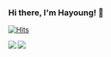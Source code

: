 ### Hi there, I'm Hayoung! 👋

<!--
**iamhayoung/iamhayoung** is a ✨ _special_ ✨ repository because its `README.md` (this file) appears on your GitHub profile.

Here are some ideas to get you started:

- 🔭 I’m currently working on ...
- 🌱 I’m currently learning ...
- 👯 I’m looking to collaborate on ...
- 🤔 I’m looking for help with ...
- 💬 Ask me about ...
- 📫 How to reach me: ...
- 😄 Pronouns: ...
- ⚡ Fun fact: ...
-->

[![Hits](https://hits.seeyoufarm.com/api/count/incr/badge.svg?url=https%3A%2F%2Fgithub.com%2Fiamhayoung%2F&count_bg=%23BB7E8C&title_bg=%23434343&icon=github.svg&icon_color=%23FFFFFF&title=hits&edge_flat=false)](https://hits.seeyoufarm.com)

<a href="https://github.com/anuraghazra/github-readme-stats">
  <img align="left" src="https://github-readme-stats.vercel.app/api?username=iamhayoung&custom_title=Hayoung's&nbsp;GitHub&nbsp;🔍&count_private=true&show_icons=true&title_color=ffffff&text_color=ffffff&bg_color=BB7E8C&icon_color=ffffff&hide_border=true)](https://github.com/anuraghazra/github-readme-stats">
</a>
<a href="https://github.com/anuraghazra/github-readme-stats">
  <img align="left" src="https://github-readme-stats.vercel.app/api/top-langs/?username=iamhayoung&custom_title=My&nbsp;Language&nbsp;🖥&layout=compact&count_private=true&show_icons=true&title_color=ffffff&text_color=ffffff&bg_color=BB7E8C&icon_color=ffffff&hide_border=true)](https://github.com/anuraghazra/github-readme-stats">
</a>
